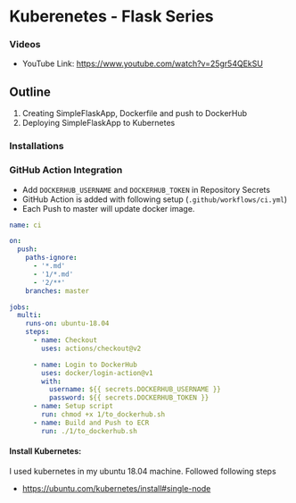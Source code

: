 # Kuberenetes - Flask Series

### Videos

- YouTube Link: https://www.youtube.com/watch?v=25gr54QEkSU

## Outline

1. Creating SimpleFlaskApp, Dockerfile and push to DockerHub
1. Deploying SimpleFlaskApp to Kubernetes

### Installations

### GitHub Action Integration

- Add `DOCKERHUB_USERNAME` and `DOCKERHUB_TOKEN` in Repository Secrets
- GitHub Action is added with following setup (`.github/workflows/ci.yml`)
- Each Push to master will update docker image.

```yaml
name: ci

on:
  push:
    paths-ignore:
      - '*.md'
      - '1/*.md'
      - '2/**'
    branches: master

jobs:
  multi:
    runs-on: ubuntu-18.04
    steps:
      - name: Checkout
        uses: actions/checkout@v2

      - name: Login to DockerHub
        uses: docker/login-action@v1
        with:
          username: ${{ secrets.DOCKERHUB_USERNAME }}
          password: ${{ secrets.DOCKERHUB_TOKEN }}
      - name: Setup script
        run: chmod +x 1/to_dockerhub.sh
      - name: Build and Push to ECR
        run: ./1/to_dockerhub.sh
```

#### Install Kubernetes:

I used kubernetes in my ubuntu 18.04 machine. Followed following steps

- https://ubuntu.com/kubernetes/install#single-node

